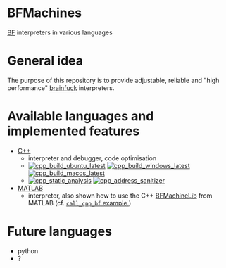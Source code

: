 # BFMachines
[BF](https://esolangs.org/wiki/Brainfuck) interpreters in various languages

# General idea
The purpose of this repository is to provide adjustable, reliable and "high performance" [brainfuck](https://esolangs.org/wiki/Brainfuck) interpreters.

# Available languages and implemented features

* [C++](cpp)
    * interpreter and debugger, code optimisation
    * [![cpp_build_ubuntu_latest](https://github.com/vil02/BFMachines/actions/workflows/cpp_build_ubuntu_latest.yml/badge.svg)](https://github.com/vil02/BFMachines/actions/workflows/cpp_build_ubuntu_latest.yml) [![cpp_build_windows_latest](https://github.com/vil02/BFMachines/actions/workflows/cpp_build_windows_latest.yml/badge.svg)](https://github.com/vil02/BFMachines/actions/workflows/cpp_build_windows_latest.yml) [![cpp_build_macos_latest](https://github.com/vil02/BFMachines/actions/workflows/cpp_build_macos_latest.yml/badge.svg)](https://github.com/vil02/BFMachines/actions/workflows/cpp_build_macos_latest.yml)
    * [![cpp_static_analysis](https://github.com/vil02/BFMachines/actions/workflows/cpp_static_analysis.yml/badge.svg)](https://github.com/vil02/BFMachines/actions/workflows/cpp_static_analysis.yml) [![cpp_address_sanitizer](https://github.com/vil02/BFMachines/actions/workflows/cpp_address_sanitizer.yml/badge.svg)](https://github.com/vil02/BFMachines/actions/workflows/cpp_address_sanitizer.yml)
* [MATLAB](matlab) 
    * interpreter, also shown how to use the C++ [BFMachineLib](cpp/BFMachineLib) from MATLAB (cf. [`call_cpp_bf` example ](matlab/examples/call_cpp_bf/run_cpp_bf.m))

# Future languages

* python
* ?

